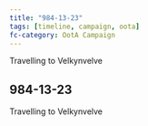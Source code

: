 ```yaml
---
title: "984-13-23"
tags: [timeline, campaign, oota]
fc-category: OotA Campaign
---
```

<span class='ob-timelines'
	data-date='984-13-23-00'
	data-title='Campaign: NAGA Adventures'
	data-class='orange'> Travelling to Velkynvelve </span>
## 984-13-23
Travelling to Velkynvelve
